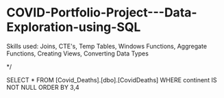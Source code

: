 # COVID-Portfolio-Project---Data-Exploration-using-SQL

Skills used: Joins, CTE's, Temp Tables, Windows Functions, Aggregate Functions, Creating Views, Converting Data Types

*/

SELECT *
FROM [Covid_Deaths].[dbo].[CovidDeaths]
WHERE continent IS NOT NULL
ORDER BY 3,4
